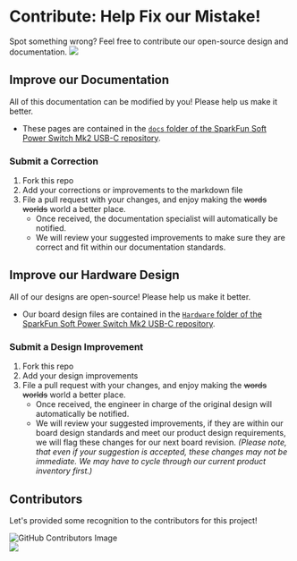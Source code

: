 # Contribute: Help Fix our Mistake!
Spot something wrong? Feel free to contribute our open-source design and documentation. <a href="https://github.com/sparkfun/SparkFun_Soft_Power_Switch_USB-C/pulls" alt="Pull Requests"><img src="https://img.shields.io/github/issues-pr/sparkfun/SparkFun_Soft_Power_Switch_USB-C.svg" /></a>

## Improve our Documentation
All of this documentation can be modified by you! Please help us make it better.

* These pages are contained in the [`docs` folder of the SparkFun Soft Power Switch Mk2 USB-C repository](https://github.com/sparkfun/SparkFun_Soft_Power_Switch_USB-C/tree/main/docs).

### Submit a Correction
1. Fork this repo
2. Add your corrections or improvements to the markdown file
3. File a pull request with your changes, and enjoy making the ~~words~~ ~~worlds~~ world a better place.
    * Once received, the documentation specialist will automatically be notified.
    * We will review your suggested improvements to make sure they are correct and fit within our documentation standards.

## Improve our Hardware Design
All of our designs are open-source! Please help us make it better.

* Our board design files are contained in the [`Hardware` folder of the SparkFun Soft Power Switch Mk2 USB-C repository](https://github.com/sparkfun/SparkFun_Soft_Power_Switch_USB-C/tree/main/Hardware).

### Submit a Design Improvement
1. Fork this repo
2. Add your design improvements
3. File a pull request with your changes, and enjoy making the ~~words~~ ~~worlds~~ world a better place.
    * Once received, the engineer in charge of the original design will automatically be notified.
    * We will review your suggested improvements, if they are within our board design standards and meet our product design requirements, we will flag these changes for our next board revision. *(Please note, that even if your suggestion is accepted, these changes may not be immediate. We may have to cycle through our current product inventory first.)*

## Contributors
Let's provided some recognition to the contributors for this project!

![GitHub Contributors Image](https://contrib.rocks/image?repo=sparkfun/SparkFun_Soft_Power_Switch_USB-C)
<br>
<a href="https://github.com/sparkfun/SparkFun_Soft_Power_Switch_USB-C/pulls" alt="Pull Requests"><img src="https://img.shields.io/github/contributors/sparkfun/SparkFun_Soft_Power_Switch_USB-C.svg" /></a>

